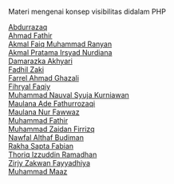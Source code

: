 
Materi mengenai konsep visibilitas didalam PHP  

[Abdurrazaq](https://medium.com/@abangojaq/visibility-oop-644e2ecdf2e2)  
[Ahmad Fathir](https://medium.com/@ahmadfathir0830/visibility-d16b634317e1)  
[Akmal Faiq Muhammad Ranyan]()  
[Akmal Pratama Irsyad Nurdiana]()  
[Damarazka Akhyari]()  
[Fadhil Zaki]()  
[Farrel Ahmad Ghazali]()  
[Fihryal Faqiy]()  
[Muhammad Nauval Syuja Kurniawan](https://medium.com/@m.naufal.s.k/visibility-pada-php-a8c152551221)  
[Maulana Ade Fathurrozaqi]()  
[Maulana Nur Fawwaz]()  
[Muhammad Fathir]()  
[Muhammad Zaidan Firrizq]()  
[Nawfal  Althaf  Budiman]()  
[Rakha Sapta Fabian]()  
[Thoriq Izzuddin Ramadhan]()  
[Zirjy Zakwan Fayyadhiya]()  
[Muhammad Maaz]()  
